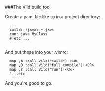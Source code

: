 
###The Vild build tool

Create a yaml file like so in a project directory:

      ---
      build: !javac *.java
      run: java MyClass
      # etc ...
      ---

And put these into your .vimrc:
    
      map ,b :call Vild("build") <CR>
      map ,B :call Vild("full_compile") <CR>
      map ,r :call Vild("run") <CR>
      "...etc

And you're good to go.
      
